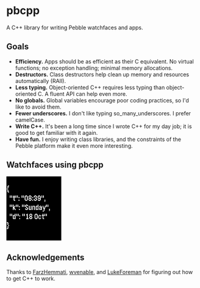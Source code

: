 # pbcpp

A C++ library for writing Pebble watchfaces and apps.

## Goals

* **Efficiency.** Apps should be as efficient as their C equivalent. No virtual functions; no exception handling; minimal memory allocations.
* **Destructors.** Class destructors help clean up memory and resources automatically (RAII).
* **Less typing.** Object-oriented C++ requires less typing than object-oriented C. A fluent API can help even more.
* **No globals.** Global variables encourage poor coding practices, so I'd like to avoid them.
* **Fewer underscores.** I don't like typing so_many_underscores. I prefer camelCase.
* **Write C++.** It's been a long time since I wrote C++ for my day job; it is good to get familiar with it again.
* **Have fun.** I enjoy writing class libraries, and the constraints of the Pebble platform make it even more interesting.

## Watchfaces using pbcpp

[![jsonface](https://raw.githubusercontent.com/ejball/jsonface/master/screenshot.png)](https://github.com/ejball/jsonface)

## Acknowledgements

Thanks to [FarzHemmati](https://forums.getpebble.com/discussion/11495/c-on-the-pebble), [wvenable](https://forums.getpebble.com/discussion/22437/c-compiler), and [LukeForeman](https://forums.getpebble.com/discussion/comment/154471/) for figuring out how to get C++ to work.
